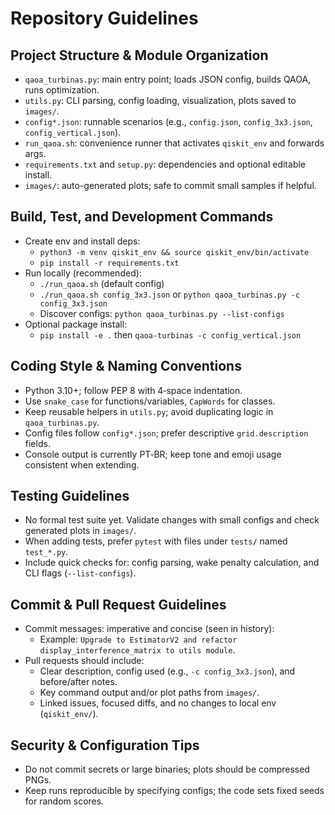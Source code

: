 # Repository Guidelines

## Project Structure & Module Organization
- `qaoa_turbinas.py`: main entry point; loads JSON config, builds QAOA, runs optimization.
- `utils.py`: CLI parsing, config loading, visualization, plots saved to `images/`.
- `config*.json`: runnable scenarios (e.g., `config.json`, `config_3x3.json`, `config_vertical.json`).
- `run_qaoa.sh`: convenience runner that activates `qiskit_env` and forwards args.
- `requirements.txt` and `setup.py`: dependencies and optional editable install.
- `images/`: auto-generated plots; safe to commit small samples if helpful.

## Build, Test, and Development Commands
- Create env and install deps:
  - `python3 -m venv qiskit_env && source qiskit_env/bin/activate`
  - `pip install -r requirements.txt`
- Run locally (recommended):
  - `./run_qaoa.sh` (default config)
  - `./run_qaoa.sh config_3x3.json` or `python qaoa_turbinas.py -c config_3x3.json`
  - Discover configs: `python qaoa_turbinas.py --list-configs`
- Optional package install:
  - `pip install -e .` then `qaoa-turbinas -c config_vertical.json`

## Coding Style & Naming Conventions
- Python 3.10+; follow PEP 8 with 4‑space indentation.
- Use `snake_case` for functions/variables, `CapWords` for classes.
- Keep reusable helpers in `utils.py`; avoid duplicating logic in `qaoa_turbinas.py`.
- Config files follow `config*.json`; prefer descriptive `grid.description` fields.
- Console output is currently PT‑BR; keep tone and emoji usage consistent when extending.

## Testing Guidelines
- No formal test suite yet. Validate changes with small configs and check generated plots in `images/`.
- When adding tests, prefer `pytest` with files under `tests/` named `test_*.py`.
- Include quick checks for: config parsing, wake penalty calculation, and CLI flags (`--list-configs`).

## Commit & Pull Request Guidelines
- Commit messages: imperative and concise (seen in history):
  - Example: `Upgrade to EstimatorV2 and refactor display_interference_matrix to utils module`.
- Pull requests should include:
  - Clear description, config used (e.g., `-c config_3x3.json`), and before/after notes.
  - Key command output and/or plot paths from `images/`.
  - Linked issues, focused diffs, and no changes to local env (`qiskit_env/`).

## Security & Configuration Tips
- Do not commit secrets or large binaries; plots should be compressed PNGs.
- Keep runs reproducible by specifying configs; the code sets fixed seeds for random scores.
